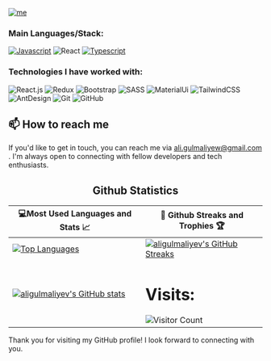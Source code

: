 
[![me](https://img.shields.io/badge/Igwe%20Acha-FrontEnd%20Engineer-blue?style=for-the-badge&logo=ansible&logoColor=white)](https://github.com/aligulmaliyev)

### Main Languages/Stack:

[![Javascript](https://img.shields.io/badge/-JavaScript-000?style=for-the-badge&logo=javaScript)](https://github.com/adamalston?tab=repositories&q=&type=&language=javascript)
![React](https://img.shields.io/badge/-React-000?style=for-the-badge&logo=React&logoColor=007ACC)
[![Typescript](https://img.shields.io/badge/-TypeScript-000?style=for-the-badge&logo=TypeScript&logoColor=007ACC)](https://github.com/adamalston?tab=repositories&q=&type=&language=typescript)

### Technologies I have worked with:

![React.js](https://img.shields.io/badge/-React.js-000?&logo=react) 
![Redux](https://img.shields.io/badge/-redux-000?&logo=redux) 
![Bootstrap](https://img.shields.io/badge/-Bootstrap-000?&logo=bootstrap) 
![SASS](https://img.shields.io/badge/-SASS-000?&logo=sass)
![MaterialUi](https://img.shields.io/badge/-MUI-000?&logo=mui)
![TailwindCSS](https://img.shields.io/badge/-Tailwindcss-000?&logo=tailwindcss)
![AntDesign](https://img.shields.io/badge/-AntD-000?&logo=antd)
![Git](https://img.shields.io/badge/Git--000000?style=flat&logo=git&logoColor=F05032)
![GitHub](https://img.shields.io/badge/GitHub--000000?style=flat&logo=github&logoColor=FFFFFF)

## 📫 How to reach me

If you'd like to get in touch, you can reach me via [ali.gulmaliyew@gmail.com](mailto:ali.gulmaliyew@gmail.com) . I'm always open to connecting with fellow developers and tech enthusiasts.

 
<h2 align="center">Github Statistics </h2>

|💻Most Used Languages and Stats 📈|🎯 Github Streaks and Trophies 🏆|
|-----------------------------------|----------------------------------|
|[![Top Languages](https://github-readme-stats.vercel.app/api/top-langs/?username=aligulmaliyev&show_icons=true&theme=midnight-purple&layout=compact&hide_title=true)](https://github.com/utkarsh575)|[![aligulmaliyev's GitHub Streaks](https://github-readme-streak-stats.herokuapp.com/?user=aligulmaliyev&theme=midnight-purple&hide_border=true)](https://github.com/aligulmaliyev)
|[![aligulmaliyev's GitHub stats](https://github-readme-stats.vercel.app/api?username=aligulmaliyev&show_icons=true&theme=ayu-mirage&hide_title=true)](https://github.com/aligulmaliyev)|<h1 >Visits: </h1> ![Visitor Count](https://profile-counter.glitch.me/aligulmaliyev/count.svg)


Thank you for visiting my GitHub profile! I look forward to connecting with you.
